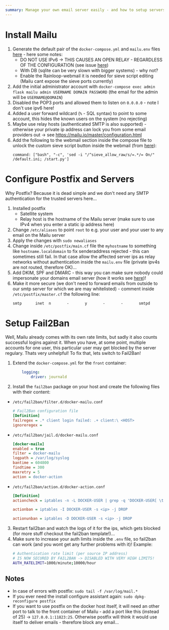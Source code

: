 ```yaml
---
summary: Manage your own email server easily - and how to setup servers to email you. And SPF and stuff...
---
```


# Install Mailu #
1. Generate the default pair of the `docker-compose.yml` and `mailu.env` files [here](https://setup.mailu.io/1.7/) - here some notes:
    * DO NOT USE IPv6 -> THIS CAUSES AN OPEN RELAY - REGARDLESS OF THE CONFIGURATION (see issue [here](https://github.com/Mailu/Mailu/issues/1578))
    * With DB (sqlite can be very slown with bigger systems) - why not?
    * Enable the Rainloop-webmail it is needed for sieve script editing (Mailu cant expose the sieve ports currently)
2. Add the initial administrator account with `docker-compose exec admin flask mailu admin USERNAME DOMAIN PASSWORD` (the email for the admin will be `USERNAME@DOMAIN`)
3. Disabled the POP3 ports and allowed them to listen on `0.0.0.0` - note I don't use ipv6 here!
4. Added a user forward wildcard (`%` - SQL syntax) to point to some account, this hides the known users on the system (no rejecting)
5. Maybe use relay hosts (authenticated SMTP is also supported) - otherwise your private ip address can lock you from some email providers out -> see https://mailu.io/master/configuration.html
6. Add the following to the webmail section inside the compose file to unlock the custom sieve script button inside the webmail (from [here](https://github.com/Mailu/Mailu/issues/1452)):
    ```
    command: ["bash", "-c", 'sed -i "/^sieve_allow_raw/s/=.*/= On/" /default.ini; /start.py']
    ```

# Configure Postfix and Servers #
Why Postfix? Because it is dead simple and we don't need any SMTP authentication for the trusted servers here...
1. Installed postfix
    * Satellite system
    * Relay host is the hostname of the Mailu server (make sure to use IPv4 when you enter a static ip address here)
2. Change `/etc/aliases` to point `root` to e.g. your user and your user to any email on the Mailu server
3. Apply the changes with `sudo newaliases`
4. Change inside `/etc/postfix/main.cf` file the `myhostname` to something like `hostname.localdomain` to fix senderaddress rejected - this can sometimes still fail. In that case allow the affected server ips as relay networks without authentication inside the `mailu.env` file (private ipv4s are not routed, therefore OK)...
5. Add DKIM, SPF and DMARC - this way you can make sure nobody could impersonate your domains email server (how it works see [here](https://www.youtube.com/watch?v=oEpU-iqBerI))!
6. Make it more secure (we don't need to forward emails from outside to our smtp server for which we are may whitelisted) - comment inside `/etc/postfix/master.cf` the following line:
    ```
    smtp      inet  n       -       y       -       -       smtpd
    ```

# Setup Fail2Ban
Well, Mailu already comes with its own rate limits, but sadly it also counts successful logins against it. When you have, at some point, multiple accounts for one user, this particular user may get blocked by the server regulary. Thats very unhelpful! To fix that, lets switch to Fail2Ban!
1. Extend the `docker-compose.yml` for the `front` container:
    ```yaml
        logging:
            driver: journald
    ```
2. Install the `fail2ban` package on your host and create the following files with their content:
* `/etc/fail2ban/filter.d/docker-mailu.conf`
    ```ini
    # Fail2Ban configuration file
    [Definition]
    failregex = .* client login failed: .+ client:\ <HOST>
    ignoreregex =
    ```
* `/etc/fail2ban/jail.d/docker-mailu.conf`
    ```ini
    [docker-mailu]
    enabled = true
    filter = docker-mailu
    logpath = /var/log/syslog
    bantime = 604800
    findtime = 300
    maxretry = 5
    action = docker-action
    ```
* `/etc/fail2ban/action.d/docker-action.conf`
    ```ini
    [Definition]
    actioncheck = iptables -n -L DOCKER-USER | grep -q 'DOCKER-USER[ \t]'

    actionban = iptables -I DOCKER-USER -s <ip> -j DROP

    actionunban = iptables -D DOCKER-USER -s <ip> -j DROP
    ```
3. Restart fail2ban and watch the logs of it for the ips, which gets blocked (for more stuff checkout the fail2ban template!)...
4. Make sure to increase your auth limits inside the `.env` file, so fail2ban can work (and you wont get any further problems with it)! Example:
    ```bash
    # Authentication rate limit (per source IP address)
    # IS NOW SECURED BY FAIL2BAN -> DISABLED WITH VERY HIGH LIMITS!
    AUTH_RATELIMIT=1000/minute;10000/hour
    ```

## Notes ##
* In case of errors with postfix: `sudo tail -f /var/log/mail.*`
* If you ever need the install configure assistant again: `sudo dpkg-reconfigure postfix`
* If you want to use postfix on the docker host itself, it will need an other port to talk to the front container of Mailu - add a port like this (instead of 25) -> `127.0.0.1:11823:25`. Otherwise postfix will think it would use itself to deliver emails - therefore block any email...
